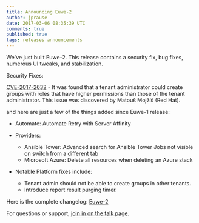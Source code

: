 ```yaml
---
title: Announcing Euwe-2
author: jprause
date: 2017-03-06 08:35:39 UTC
comments: true
published: true
tags: releases announcements
---
```


We've just built Euwe-2. This release contains a security fix, bug fixes, numerous UI tweaks, and stabilization.

Security Fixes:

[CVE-2017-2632](https://access.redhat.com/security/cve/CVE-2017-2632) - It was found that a tenant administrator could create groups with roles that have higher permissions than those of the tenant administrator.
This issue was discovered by Matouš Mojžíš (Red Hat).

and here are just a few of the things added since Euwe-1 release:
- Automate: Automate Retry with Server Affinity
- Providers:
  * Ansible Tower: Advanced search for Ansible Tower Jobs not visible on switch from a different tab
  * Microsoft Azure: Delete all resources when deleting an Azure stack

- Notable Platform fixes include:
  * Tenant admin should not be able to create groups in other tenants.
  * Introduce report result purging timer. 

Here is the complete changelog:
[Euwe-2](https://github.com/ManageIQ/manageiq/blob/euwe/CHANGELOG.md)

For questions or support,
[join in on the talk page](http://talk.manageiq.org/).
